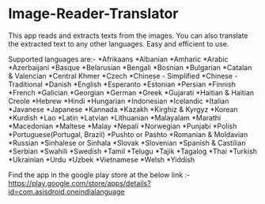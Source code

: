 # Image-Reader-Translator

This app reads and extracts texts from the images. You can also translate the extracted text to any other languages. Easy and efficient to use.

Supported languages are:-
*Afrikaans
*Albanian
*Amharic
*Arabic
*Azerbaijani
*Basque
*Belarusian
*Bengali
*Bosnian
*Bulgarian
*Catalan & Valencian
*Central Khmer
*Czech
*Chinese - Simplified
*Chinese - Traditional
*Danish
*English
*Esperanto
*Estonian
*Persian
*Finnish
*French
*Galician
*Georgian
*German
*Greek
*Gujarati
*Haitian & Haitian Creole
*Hebrew
*Hindi
*Hungarian
*Indonesian
*Icelandic
*Italian
*Javanese
*Japanese
*Kannada
*Kazakh
*Kirghiz & Kyrgyz
*Korean
*Kurdish
*Lao
*Latin
*Latvian
*Lithuanian
*Malayalam
*Marathi
*Macedonian
*Maltese
*Malay
*Nepali
*Norwegian
*Punjabi
*Polish
*Portuguese(Portugal, Brazil)
*Pushto or Pashto
*Romanian & Moldavian
*Russian
*Sinhalese or Sinhala
*Slovak
*Slovenian
*Spanish & Castilian
*Serbian
*Swahili
*Swedish
*Tamil
*Telugu
*Tajik
*Tagalog
*Thai
*Turkish
*Ukrainian
*Urdu
*Uzbek
*Vietnamese
*Welsh
*Yiddish

Find the app in the google play store at the below link :- https://play.google.com/store/apps/details?id=com.asisdroid.oneindialanguage
